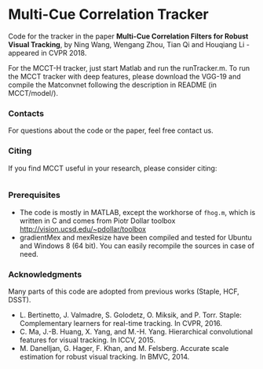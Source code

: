 # Multi-Cue Correlation Tracker
Code for the tracker in the paper **Multi-Cue Correlation Filters for Robust Visual Tracking**, by Ning Wang, Wengang Zhou, Tian Qi and Houqiang Li - appeared in CVPR 2018.

For the MCCT-H tracker, just start Matlab and run the runTracker.m. To run the MCCT tracker with deep features, please download the VGG-19 and compile the Matconvnet following the description in README (in MCCT/model/).

### Contacts
For questions about the code or the paper, feel free contact us.

### Citing
If you find MCCT useful in your research, please consider citing:
```
```
### Prerequisites
 - The code is mostly in MATLAB, except the workhorse of `fhog.m`, which is written in C and comes from Piotr Dollar toolbox http://vision.ucsd.edu/~pdollar/toolbox
 - gradientMex and mexResize have been compiled and tested for Ubuntu and Windows 8 (64 bit). You can easily recompile the sources in case of need.

### Acknowledgments
Many parts of this code are adopted from previous works (Staple, HCF, DSST).
- L. Bertinetto, J. Valmadre, S. Golodetz, O. Miksik, and P. Torr. Staple: Complementary learners for real-time tracking. In CVPR, 2016.
- C. Ma, J.-B. Huang, X. Yang, and M.-H. Yang. Hierarchical convolutional features for visual tracking. In ICCV, 2015.
- M. Danelljan, G. Hager, F. Khan, and M. Felsberg. Accurate scale estimation for robust visual tracking. In BMVC, 2014.

